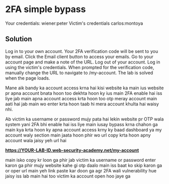 # 2FA simple bypass

Your credentials: wiener:peter
Victim's credentials carlos:montoya

## Solution
Log in to your own account. Your 2FA verification code will be sent to you by email. Click the Email client button to access your emails.
Go to your account page and make a note of the URL.
Log out of your account.
Log in using the victim's credentials.
When prompted for the verification code, manually change the URL to navigate to /my-account. The lab is solved when the page loads.

Mane aik bandy ka account access krna hai kisi website ka main ius website pr apna account bnata hoon too dekhta hoon ky ius main 2FA enable hai iss liye jab main apna account access krta hoon too otp meray account main aati hai jab main wo enter krta hoon taab hi mera account khulta hai waisy nhi.

Ab victim ka username or password mujy pata hai lekin website pr OTP wala system yani 2FA bhi enable hai iss liye main iusay bypass krna chahon ga main kya krta hoon ky apna account access krny ky baad dashboard ya my account waly section main jaata hoon phir wo url copy krta hoon apny account wala jaisy
yeh url hai 

**https://YOUR-LAB-ID.web-security-academy.net/my-account**

main isko copy kr loon ga phir jab victim ka username or password enter karon ga phir mujy website kahe gi otp daalo main iss baat ko skip karon ga or oper url main yeh link paste kar doon ga agr 2FA wali vulnerability hue jaisy iss lab main hai too victim ka account open hoo jaye ga